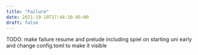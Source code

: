 ```yaml
---
title: "Failure"
date: 2021-19-10T17:44:10-05:00
draft: false
---
```


TODO: make failure resume and prelude including spiel on starting uni early and change config.toml to make it visible
